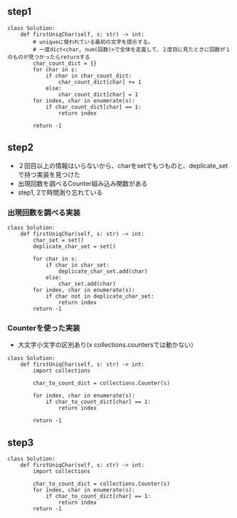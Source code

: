 ## step1

```python3
class Solution:
    def firstUniqChar(self, s: str) -> int:
        # uniqueに使われている最初の文字を提示する。
        # 一度dict<char, num(回数)>で全体を走査して、２度目に見たときに回数が１のものが見つかったらreturnする
        char_count_dict = {}
        for char in s:
            if char in char_count_dict:
                char_count_dict[char] += 1
            else:
                char_count_dict[char] = 1
        for index, char in enumerate(s):
            if char_count_dict[char] == 1:
                return index
        
        return -1

```

## step2

- ２回目以上の情報はいらないから、charをsetでもつものと、deplicate_setで持つ実装を見つけた
- 出現回数を調べるCounter組み込み関数がある
- step1, 2で時間測り忘れている

### 出現回数を調べる実装

```python3
class Solution:
    def firstUniqChar(self, s: str) -> int:
        char_set = set()
        deplicate_char_set = set()

        for char in s:
            if char in char_set:
                deplicate_char_set.add(char)
            else:
                char_set.add(char)
        for index, char in enumerate(s):
            if char not in deplicate_char_set:
                return index
        return -1
```

### Counterを使った実装

- 大文字小文字の区別あり(x collections.countersでは動かない）

```python3
class Solution:
    def firstUniqChar(self, s: str) -> int:
        import collections

        char_to_count_dict = collections.Counter(s)

        for index, char in enumerate(s):
            if char_to_count_dict[char] == 1:
                return index

        return -1
```

## step3

```python3
class Solution:
    def firstUniqChar(self, s: str) -> int:
        import collections

        char_to_count_dict = collections.Counter(s)
        for index, char in enumerate(s):
            if char_to_count_dict[char] == 1:
                return index
        return -1
```
